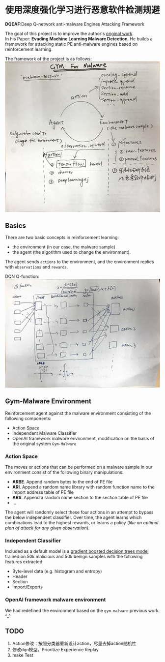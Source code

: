 # 使用深度强化学习进行恶意软件检测规避 

**DQEAF**:Deep Q-network anti-malware Engines Attacking Framework

The goal of this project is to improve the author's [original work](https://github.com/endgameinc/gym-malware).  
In his Paper: **Evading Machine Learning Malware Detection**, He builds a framework for attacking static PE anti-malware engines based on reinforcement learning.

The framework of the project is as follows:![img1](docs/images/gym-malware.jpg)

## Basics
There are two basic concepts in reinforcement learning: 
* the environment (in our case, the malware sample) 
* the agent (the algorithm used to change the environment).  

The agent sends `actions` to the environment, and the environment replies with `observations` and `rewards`.

DQN Q-function:![img2](docs/images/chainerrl-Q-function.jpg)
 
## Gym-Malware Environment
Reinforcement agent against the malware environment consisting of the following components:

* Action Space
* Independent Malware Classifier
* OpenAI framework malware environment, modification on the basis of the original system `Gym-Malware`
 
### Action Space

The moves or actions that can be performed on a malware sample in our environment consist of the following binary manipulations:
* **ARBE**. Append random bytes to the end of PE file
* **ARI**. Append a random name library with random function name to the import address table of PE file
* **ARS**. Append a random name section to the section table of PE file
* ...

The agent will randomly select these four actions in an attempt to bypass the below independent classifier. Over time, the agent learns which combinations lead to the highest rewards, or learns a policy (*like an optimal plan of attack for any given observation*).

### Independent Classifier

Included as a default model is a [gradient boosted decision trees model] trained on 50k malicious and 50k benign samples with the following features extracted:
* Byte-level data (e.g. histogram and entropy)
* Header
* Section
* Import/Exports

[gradient boosted decision trees model]: http://scikit-learn.org/stable/modules/generated/sklearn.ensemble.GradientBoostingClassifier.html

### OpenAI framework malware environment
We had redefined the environment based on the `gym-malware` previous work. ^_^

## TODO
1. Action修改：按照分类器重新设计action，尽量去掉action随机性
1. 修改dqn模型，Prioritize Experience Replay
1. make Test